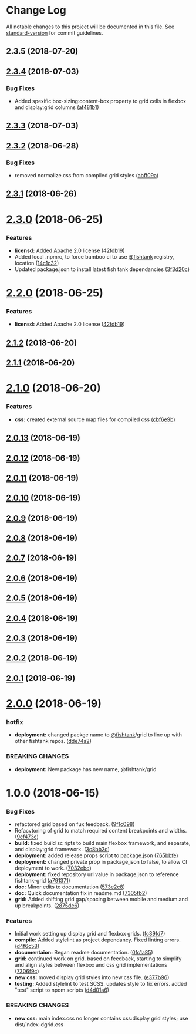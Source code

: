 # Change Log

All notable changes to this project will be documented in this file. See [standard-version](https://github.com/conventional-changelog/standard-version) for commit guidelines.

<a name="2.3.5"></a>
## 2.3.5 (2018-07-20)



<a name="2.3.4"></a>
## [2.3.4](https://stash.bna.com/scm/fish/fishtank-grid/compare/v2.3.3...v2.3.4) (2018-07-03)


### Bug Fixes

* Added spexific box-sizing:content-box property to grid cells in flexbox and display:grid columns ([af481b1](https://stash.bna.com/scm/fish/fishtank-grid/commits/af481b1))



<a name="2.3.3"></a>
## [2.3.3](https://stash.bna.com/scm/fish/fishtank-grid/compare/v2.3.2...v2.3.3) (2018-07-03)



<a name="2.3.2"></a>
## [2.3.2](https://stash.bna.com/scm/fish/fishtank-grid/compare/v2.3.1...v2.3.2) (2018-06-28)


### Bug Fixes

* removed normalize.css from compiled grid styles ([abff09a](https://stash.bna.com/scm/fish/fishtank-grid/commits/abff09a))



<a name="2.3.1"></a>
## [2.3.1](https://stash.bna.com/scm/fish/fishtank-grid/compare/v2.3.0...v2.3.1) (2018-06-26)



<a name="2.3.0"></a>
# [2.3.0](https://stash.bna.com/scm/fish/fishtank-grid/compare/v2.1.2...v2.3.0) (2018-06-25)


### Features

* **licensd:** Added Apache 2.0 license ([42fdb19](https://stash.bna.com/scm/fish/fishtank-grid/commits/42fdb19))
* Added local .npmrc, to force bamboo ci to use [@fishtank](https://stash.bna.com/fishtank) registry, location ([14c1c32](https://stash.bna.com/scm/fish/fishtank-grid/commits/14c1c32))
* Updated package.json to install latest fish tank dependancies ([3f3d20c](https://stash.bna.com/scm/fish/fishtank-grid/commits/3f3d20c))



<a name="2.2.0"></a>
# [2.2.0](https://stash.bna.com/scm/fish/fishtank-grid/compare/v2.1.2...v2.2.0) (2018-06-25)


### Features

* **licensd:** Added Apache 2.0 license ([42fdb19](https://stash.bna.com/scm/fish/fishtank-grid/commits/42fdb19))



<a name="2.1.2"></a>
## [2.1.2](https://stash.bna.com/scm/fish/fishtank-grid/compare/v2.1.1...v2.1.2) (2018-06-20)



<a name="2.1.1"></a>
## [2.1.1](https://stash.bna.com/scm/fish/fishtank-grid/compare/v2.1.0...v2.1.1) (2018-06-20)



<a name="2.1.0"></a>
# [2.1.0](https://stash.bna.com/scm/fish/fishtank-grid/compare/v2.0.13...v2.1.0) (2018-06-20)


### Features

* **css:** created external source map files for compiled css ([cbf6e9b](https://stash.bna.com/scm/fish/fishtank-grid/commits/cbf6e9b))



<a name="2.0.13"></a>
## [2.0.13](https://stash.bna.com/scm/fish/fishtank-grid/compare/v2.0.12...v2.0.13) (2018-06-19)



<a name="2.0.12"></a>
## [2.0.12](https://stash.bna.com/scm/fish/fishtank-grid/compare/v2.0.11...v2.0.12) (2018-06-19)



<a name="2.0.11"></a>
## [2.0.11](https://stash.bna.com/scm/fish/fishtank-grid/compare/v2.0.10...v2.0.11) (2018-06-19)



<a name="2.0.10"></a>
## [2.0.10](https://stash.bna.com/scm/fish/fishtank-grid/compare/v2.0.9...v2.0.10) (2018-06-19)



<a name="2.0.9"></a>
## [2.0.9](https://stash.bna.com/scm/fish/fishtank-grid/compare/v2.0.8...v2.0.9) (2018-06-19)



<a name="2.0.8"></a>
## [2.0.8](https://stash.bna.com/scm/fish/fishtank-grid/compare/v2.0.7...v2.0.8) (2018-06-19)



<a name="2.0.7"></a>
## [2.0.7](https://stash.bna.com/scm/fish/fishtank-grid/compare/v2.0.6...v2.0.7) (2018-06-19)



<a name="2.0.6"></a>
## [2.0.6](https://stash.bna.com/scm/fish/fishtank-grid/compare/v2.0.5...v2.0.6) (2018-06-19)



<a name="2.0.5"></a>
## [2.0.5](https://stash.bna.com/scm/fish/fishtank-grid/compare/v2.0.4...v2.0.5) (2018-06-19)



<a name="2.0.4"></a>
## [2.0.4](https://stash.bna.com/scm/fish/fishtank-grid/compare/v2.0.3...v2.0.4) (2018-06-19)



<a name="2.0.3"></a>
## [2.0.3](https://stash.bna.com/scm/fish/fishtank-grid/compare/v2.0.2...v2.0.3) (2018-06-19)



<a name="2.0.2"></a>
## [2.0.2](https://stash.bna.com/scm/fish/fishtank-grid/compare/v2.0.1...v2.0.2) (2018-06-19)



<a name="2.0.1"></a>
## [2.0.1](https://stash.bna.com/scm/fish/fishtank-grid/compare/v2.0.0...v2.0.1) (2018-06-19)



<a name="2.0.0"></a>
# [2.0.0](https://stash.bna.com/scm/fish/fishtank-grid/compare/v1.0.0...v2.0.0) (2018-06-19)


### hotfix

* **deployment:** changed packge name to [@fishtank](https://stash.bna.com/fishtank)/grid to line up with other fishtank repos. ([dde74a2](https://stash.bna.com/scm/fish/fishtank-grid/commits/dde74a2))


### BREAKING CHANGES

* **deployment:** New package has new name, @fishtank/grid



<a name="1.0.0"></a>
# 1.0.0 (2018-06-15)


### Bug Fixes

* refactored grid based on fux feedback. ([9f1c098](https://stash.bna.com/scm/fish/fishtank-grid/commits/9f1c098))
* Refacvtoring of grid to match required content breakpoints and widths. ([9cf473c](https://stash.bna.com/scm/fish/fishtank-grid/commits/9cf473c))
* **build:** fixed build sc ripts to build main flexbox framework, and separate, and display:grid framework. ([3c8bb2d](https://stash.bna.com/scm/fish/fishtank-grid/commits/3c8bb2d))
* **deployment:** added release props script to package.json ([765bbfe](https://stash.bna.com/scm/fish/fishtank-grid/commits/765bbfe))
* **deployment:** changed private prop in package,json to false, to allow CI deployment to work. ([7032ebd](https://stash.bna.com/scm/fish/fishtank-grid/commits/7032ebd))
* **deployment:** fixed repository url value in package.json to reference fishtank-grid ([a791371](https://stash.bna.com/scm/fish/fishtank-grid/commits/a791371))
* **doc:** Minor edits to documentation ([573e2c8](https://stash.bna.com/scm/fish/fishtank-grid/commits/573e2c8))
* **doc:** Quick documentation fix in readme.md ([7305fb2](https://stash.bna.com/scm/fish/fishtank-grid/commits/7305fb2))
* **grid:** Added shifting grid gap/spacing between mobile and medium and up breakpoints. ([2875de6](https://stash.bna.com/scm/fish/fishtank-grid/commits/2875de6))


### Features

* Initial work setting up display grid and flexbox grids. ([fc39fd7](https://stash.bna.com/scm/fish/fishtank-grid/commits/fc39fd7))
* **compile:** Added stylelint as project dependancy. Fixed linting errors. ([d4f6c58](https://stash.bna.com/scm/fish/fishtank-grid/commits/d4f6c58))
* **documentaion:** Began readme documentation. ([0fc1a85](https://stash.bna.com/scm/fish/fishtank-grid/commits/0fc1a85))
* **grid:** continued work on grid. based on feedback, starting to simplify and align styles between flexbox and css grid implementations ([7306f9c](https://stash.bna.com/scm/fish/fishtank-grid/commits/7306f9c))
* **new css:** moved display grid styles into new css file. ([e377b96](https://stash.bna.com/scm/fish/fishtank-grid/commits/e377b96))
* **testing:** Added stylelint to test SCSS. updates style to fix errors. added "test" script to npom scripts ([d4d01a6](https://stash.bna.com/scm/fish/fishtank-grid/commits/d4d01a6))


### BREAKING CHANGES

* **new css:** main index.css no longer contains css:display grid styles; use dist/index-dgrid.css
